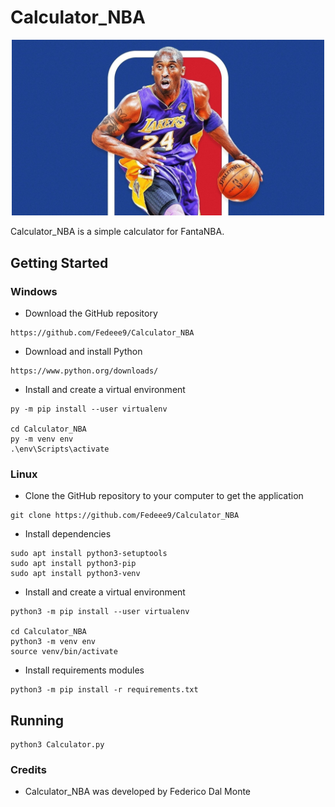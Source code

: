 # Calculator_NBA

<p align="center">

<img src="image.jpg?raw=true"  width=500px />
</p>


Calculator_NBA is a simple calculator for FantaNBA.

## Getting Started

### Windows
* Download the GitHub repository
```
https://github.com/Fedeee9/Calculator_NBA
```
* Download and install Python
```
https://www.python.org/downloads/
```
* Install and create a virtual environment
```
py -m pip install --user virtualenv

cd Calculator_NBA
py -m venv env
.\env\Scripts\activate
```


### Linux
* Clone the GitHub repository to your computer to get the application
```
git clone https://github.com/Fedeee9/Calculator_NBA
```

* Install dependencies
```
sudo apt install python3-setuptools
sudo apt install python3-pip
sudo apt install python3-venv
```

* Install and create a virtual environment
```
python3 -m pip install --user virtualenv

cd Calculator_NBA
python3 -m venv env
source venv/bin/activate
```

* Install requirements modules
```
python3 -m pip install -r requirements.txt
```

## Running
```
python3 Calculator.py
```


### Credits
* Calculator_NBA was developed by Federico Dal Monte
